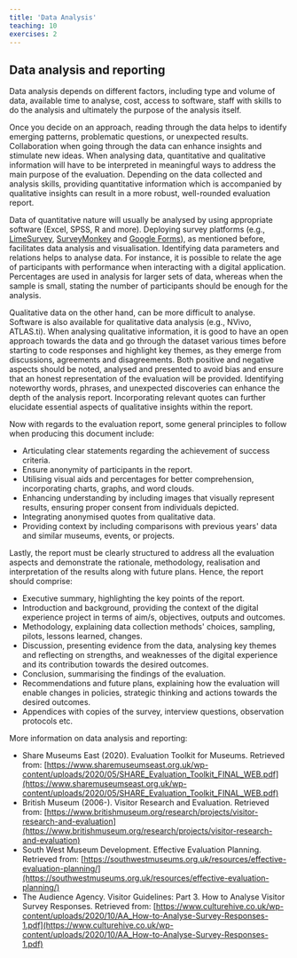 ```yaml
---
title: 'Data Analysis'
teaching: 10
exercises: 2
---
```


## Data analysis and reporting 

Data analysis depends on different factors, including type and volume of data, available time to analyse, cost, access to software, staff with skills to do the analysis and ultimately the purpose of the analysis itself.

Once you decide on an approach, reading through the data helps to identify emerging patterns, problematic questions, or unexpected results. Collaboration when going through the data can enhance insights and stimulate new ideas. When analysing data, quantitative and qualitative information will have to be interpreted in meaningful ways to address the main purpose of the evaluation. Depending on the data collected and analysis skills, providing quantitative information which is accompanied by qualitative insights can result in a more robust, well-rounded evaluation report.

Data of quantitative nature will usually be analysed by using appropriate software (Excel, SPSS, R and more). Deploying survey platforms (e.g., [LimeSurvey](https://www.limesurvey.org/), [SurveyMonkey](https://www.surveymonkey.co.uk/welcome) and [Google Forms](https://www.google.com/forms/about/)), as mentioned before, facilitates data analysis and visualisation. Identifying data parameters and relations helps to analyse data. For instance, it is possible to relate the age of participants with performance when interacting with a digital application. Percentages are used in analysis for larger sets of data, whereas when the sample is small, stating the number of participants should be enough for the analysis.

Qualitative data on the other hand, can be more difficult to analyse. Software is also available for qualitative data analysis (e.g., NVivo, ATLAS.ti). When analysing qualitative information, it is good to have an open approach towards the data and go through the dataset various times before starting to code responses and highlight key themes, as they emerge from discussions, agreements and disagreements. Both positive and negative aspects should be noted, analysed and presented to avoid bias and ensure that an honest representation of the evaluation will be provided. Identifying noteworthy words, phrases, and unexpected discoveries can enhance the depth of the analysis report. Incorporating relevant quotes can further elucidate essential aspects of qualitative insights within the report.

Now with regards to the evaluation report, some general principles to follow when producing this document include:

- Articulating clear statements regarding the achievement of success criteria.
- Ensure anonymity of participants in the report.
- Utilising visual aids and percentages for better comprehension, incorporating charts, graphs, and word clouds.
- Enhancing understanding by including images that visually represent results, ensuring proper consent from individuals depicted.
- Integrating anonymised quotes from qualitative data.
- Providing context by including comparisons with previous years' data and similar museums, events, or projects.

Lastly, the report must be clearly structured to address all the evaluation aspects and demonstrate the rationale, methodology, realisation and interpretation of the results along with future plans. Hence, the report should comprise:

- Executive summary, highlighting the key points of the report.
- Introduction and background, providing the context of the digital experience project in terms of aim/s, objectives, outputs and outcomes.
- Methodology, explaining data collection methods' choices, sampling, pilots, lessons learned, changes.
- Discussion, presenting evidence from the data, analysing key themes and reflecting on strengths, and weaknesses of the digital experience and its contribution towards the desired outcomes.
- Conclusion, summarising the findings of the evaluation.
- Recommendations and future plans, explaining how the evaluation will enable changes in policies, strategic thinking and actions towards the desired outcomes.
- Appendices with copies of the survey, interview questions, observation protocols etc.

More information on data analysis and reporting:

- Share Museums East (2020). Evaluation Toolkit for Museums. Retrieved from: [https://www.sharemuseumseast.org.uk/wp-content/uploads/2020/05/SHARE_Evaluation_Toolkit_FINAL_WEB.pdf](https://www.sharemuseumseast.org.uk/wp-content/uploads/2020/05/SHARE_Evaluation_Toolkit_FINAL_WEB.pdf)
- British Museum (2006-). Visitor Research and Evaluation. Retrieved from: [https://www.britishmuseum.org/research/projects/visitor-research-and-evaluation](https://www.britishmuseum.org/research/projects/visitor-research-and-evaluation)
- South West Museum Development. Effective Evaluation Planning. Retrieved from: [https://southwestmuseums.org.uk/resources/effective-evaluation-planning/](https://southwestmuseums.org.uk/resources/effective-evaluation-planning/)
- The Audience Agency. Visitor Guidelines: Part 3. How to Analyse Visitor Survey Responses. Retrieved from: [https://www.culturehive.co.uk/wp-content/uploads/2020/10/AA_How-to-Analyse-Survey-Responses-1.pdf](https://www.culturehive.co.uk/wp-content/uploads/2020/10/AA_How-to-Analyse-Survey-Responses-1.pdf)






